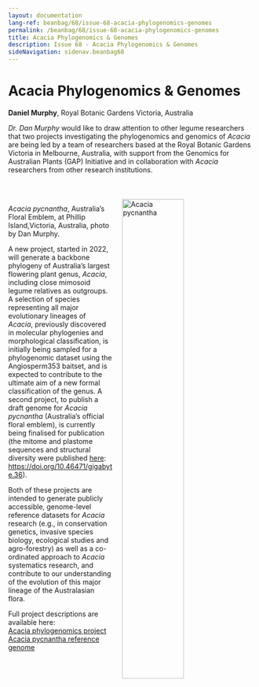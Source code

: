 ```yaml
---
layout: documentation
lang-ref: beanbag/68/issue-68-acacia-phylogenomics-genomes
permalink: /beanbag/68/issue-68-acacia-phylogenomics-genomes
title: Acacia Phylogenomics & Genomes
description: Issue 68 - Acacia Phylogenomics & Genomes
sideNavigation: sidenav.beanbag68
---
```


# Acacia Phylogenomics & Genomes  

**Daniel Murphy**, Royal Botanic Gardens Victoria, Australia  

*Dr. Dan Murphy* would like to draw attention to other legume researchers that two projects investigating the phylogenomics and genomics of *Acacia* are being led by a team of researchers based at the Royal Botanic Gardens Victoria in Melbourne, Australia, with support from the Genomics for Australian Plants (GAP) Initiative and in collaboration with *Acacia* researchers from other research institutions.  

<br />
	<img src="/assets/images/68/APG-1.png" alt="Acacia pycnantha" width="50%" align="right" style="margin: 20px 20px 20px 20px">
<br />

*Acacia pycnantha*, Australia’s Floral Emblem, at Phillip Island,Victoria, Australia, photo by Dan Murphy.  

A new project, started in 2022, will generate a backbone phylogeny of Australia’s largest flowering plant genus, *Acacia*, including close mimosoid legume relatives as outgroups. A selection of species representing all major evolutionary lineages of *Acacia*, previously discovered in molecular phylogenies and morphological classification, is initially being sampled for a phylogenomic dataset using the Angiosperm353 baitset, and is expected to contribute to the ultimate aim of a new formal classification of the genus. A second project, to publish a draft genome for *Acacia pycnantha* (Australia’s official floral emblem), is currently being finalised for publication (the mitome and plastome sequences and structural diversity were published [here](https://doi.org/10.46471/gigabyte.36): <https://doi.org/10.46471/gigabyte.36>).  

Both of these projects are intended to generate publicly accessible, genome-level reference datasets for *Acacia* research (e.g., in conservation genetics, invasive species biology, ecological studies and agro-forestry) as well as a co-ordinated approach to *Acacia* systematics research, and contribute to our understanding of the evolution of this major lineage of the Australasian flora.  

Full project descriptions are available here:  
[Acacia phylogenomics project](https://www.genomicsforaustralianplants.com/acacia/)  
[Acacia pycnantha reference genome](https://www.genomicsforaustralianplants.com/acacia-pycnantha/) 
